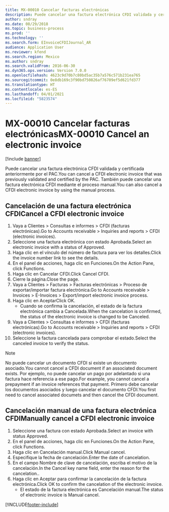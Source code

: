 ```yaml
---
title: MX-00010 Cancelar facturas electrónicas
description: Puede cancelar una factura electrónica CFDI validada y certificada anteriormente por el PAC.
author: sndray
ms.date: 08/29/2018
ms.topic: business-process
ms.prod: ''
ms.technology: ''
ms.search.form: EInvoiceCFDIJournal_AR
audience: Application User
ms.reviewer: kfend
ms.search.region: Mexico
ms.author: sndray
ms.search.validFrom: 2016-06-30
ms.dyn365.ops.version: Version 7.0.0
ms.openlocfilehash: 4623c9d70b7c80bd5ac35b7a576c571b231ea765
ms.sourcegitcommit: 0e8db169c3f90bd750826af76709ef5d621fd377
ms.translationtype: HT
ms.contentlocale: es-ES
ms.lasthandoff: 04/01/2021
ms.locfileid: "5823574"
---
```

# <a name="mx-00010-cancel-an-electronic-invoice"></a><span data-ttu-id="395c5-103">MX-00010 Cancelar facturas electrónicas</span><span class="sxs-lookup"><span data-stu-id="395c5-103">MX-00010 Cancel an electronic invoice</span></span>

[!include [banner](../../includes/banner.md)]

<span data-ttu-id="395c5-104">Puede cancelar una factura electrónica CFDI validada y certificada anteriormente por el PAC.</span><span class="sxs-lookup"><span data-stu-id="395c5-104">You can cancel a CFDI electronic invoice that was previously validated and certified by the PAC.</span></span> <span data-ttu-id="395c5-105">También puede cancelar una factura electrónica CFDI mediante el proceso manual.</span><span class="sxs-lookup"><span data-stu-id="395c5-105">You can also cancel a CFDI electronic invoice by using the manual process.</span></span>

## <a name="cancel-a-cfdi-electronic-invoice"></a><span data-ttu-id="395c5-106">Cancelación de una factura electrónica CFDI</span><span class="sxs-lookup"><span data-stu-id="395c5-106">Cancel a CFDI electronic invoice</span></span>
1. <span data-ttu-id="395c5-107">Vaya a Clientes > Consultas e informes > CFDI (facturas electrónicas).</span><span class="sxs-lookup"><span data-stu-id="395c5-107">Go to Accounts receivable > Inquiries and reports > CFDI (electronic invoices).</span></span>
2. <span data-ttu-id="395c5-108">Seleccione una factura electrónica con estado Aprobada.</span><span class="sxs-lookup"><span data-stu-id="395c5-108">Select an electronic invoice with a status of Approved.</span></span>
3. <span data-ttu-id="395c5-109">Haga clic en el vínculo del número de factura para ver los detalles.</span><span class="sxs-lookup"><span data-stu-id="395c5-109">Click the invoice number link to see the details.</span></span>
4. <span data-ttu-id="395c5-110">En el panel de acciones, haga clic en Funciones.</span><span class="sxs-lookup"><span data-stu-id="395c5-110">On the Action Pane, click Functions.</span></span>
5. <span data-ttu-id="395c5-111">Haga clic en Cancelar CFDI.</span><span class="sxs-lookup"><span data-stu-id="395c5-111">Click Cancel CFDI.</span></span>
6. <span data-ttu-id="395c5-112">Cierre la página.</span><span class="sxs-lookup"><span data-stu-id="395c5-112">Close the page.</span></span>
7. <span data-ttu-id="395c5-113">Vaya a Clientes > Facturas > Facturas electrónicas > Proceso de exportar/importar factura electrónica.</span><span class="sxs-lookup"><span data-stu-id="395c5-113">Go to Accounts receivable > Invoices > E-Invoices > Export/import electronic invoice process.</span></span>
8. <span data-ttu-id="395c5-114">Haga clic en Aceptar</span><span class="sxs-lookup"><span data-stu-id="395c5-114">Click OK.</span></span>
    * <span data-ttu-id="395c5-115">Cuando se confirma la cancelación, el estado de la factura electrónica cambia a Cancelada.</span><span class="sxs-lookup"><span data-stu-id="395c5-115">When the cancelation is confirmed, the status of the electronic invoice is changed to be Canceled.</span></span>  
9. <span data-ttu-id="395c5-116">Vaya a Clientes > Consultas e informes > CFDI (facturas electrónicas).</span><span class="sxs-lookup"><span data-stu-id="395c5-116">Go to Accounts receivable > Inquiries and reports > CFDI (electronic invoices).</span></span>
10. <span data-ttu-id="395c5-117">Seleccione la factura cancelada para comprobar el estado.</span><span class="sxs-lookup"><span data-stu-id="395c5-117">Select the canceled invoice to verify the status.</span></span>

>[!NOTE] 
> <span data-ttu-id="395c5-118">No puede cancelar un documento CFDI si existe un documento asociado.</span><span class="sxs-lookup"><span data-stu-id="395c5-118">You cannot cancel a CFDI document if an associated document exists.</span></span> <span data-ttu-id="395c5-119">Por ejemplo, no puede cancelar un pago por adelantado si una factura hace referencia a ese pago.</span><span class="sxs-lookup"><span data-stu-id="395c5-119">For example, you cannot cancel a prepayment if an invoice references that payment.</span></span> <span data-ttu-id="395c5-120">Primero debe cancelar los documentos asociados y luego cancelar el documento CFDI.</span><span class="sxs-lookup"><span data-stu-id="395c5-120">You first need to cancel associated documets and then cancel the CFDI document.</span></span>

## <a name="manually-cancel-a-cfdi-electronic-invoice"></a><span data-ttu-id="395c5-121">Cancelación manual de una factura electrónica CFDI</span><span class="sxs-lookup"><span data-stu-id="395c5-121">Manually cancel a CFDI electronic invoice</span></span>
1. <span data-ttu-id="395c5-122">Seleccione una factura con estado Aprobada.</span><span class="sxs-lookup"><span data-stu-id="395c5-122">Select an invoice with status Approved.</span></span>
2. <span data-ttu-id="395c5-123">En el panel de acciones, haga clic en Funciones.</span><span class="sxs-lookup"><span data-stu-id="395c5-123">On the Action Pane, click Functions.</span></span>
3. <span data-ttu-id="395c5-124">Haga clic en Cancelación manual.</span><span class="sxs-lookup"><span data-stu-id="395c5-124">Click Manual cancel.</span></span>
4. <span data-ttu-id="395c5-125">Especifique la fecha de cancelación.</span><span class="sxs-lookup"><span data-stu-id="395c5-125">Enter the date of cancelation.</span></span>
5. <span data-ttu-id="395c5-126">En el campo Nombre de clave de cancelación, escriba el motivo de la cancelación.</span><span class="sxs-lookup"><span data-stu-id="395c5-126">In the Cancel key name field, enter the reason for the cancelation..</span></span>
6. <span data-ttu-id="395c5-127">Haga clic en Aceptar para confirmar la cancelación de la factura electrónica.</span><span class="sxs-lookup"><span data-stu-id="395c5-127">Click OK to confirm the cancelation of the electronic invoice.</span></span>
    * <span data-ttu-id="395c5-128">El estado de la factura electrónica es Cancelación manual.</span><span class="sxs-lookup"><span data-stu-id="395c5-128">The status of electronic invoice is Manual cancel.</span></span>  



[!INCLUDE[footer-include](../../../includes/footer-banner.md)]